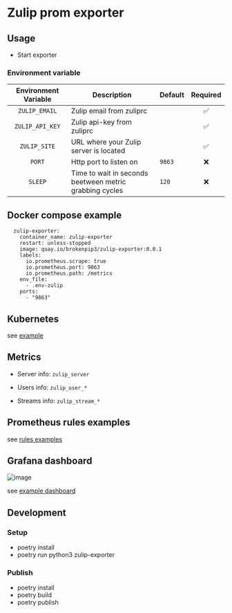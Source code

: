 # Zulip prom exporter

## Usage

- Start exporter


### Environment variable

|     Environment Variable     | Description                                                    | Default   | Required |
|:----------------------------:|----------------------------------------------------------------|-----------|:--------:|
|         `ZULIP_EMAIL`        | Zulip email from zuliprc                                       |           |    ✅    |
|        `ZULIP_API_KEY`       | Zulip api-key from zuliprc                                     |           |    ✅    |
|          `ZULIP_SITE`        | URL where your Zulip server is located                         |           |    ✅    |
|            `PORT`            | Http port to listen on                                         |  `9863`   |    ❌    |
|            `SLEEP`           | Time to wait in seconds beetween metric grabbing cycles        |  `120`    |    ❌    |

## Docker compose example

```
  zulip-exporter:
    container_name: zulip-exporter
    restart: unless-stopped
    image: quay.io/brokenpip3/zulip-exporter:0.0.1
    labels:
      io.prometheus.scrape: true
      io.prometheus.port: 9863
      io.prometheus.path: /metrics
    env_file:
      - .env-zulip
    ports:
      - "9863"
```

## Kubernetes

see [example](./kubernetes)

## Metrics

- Server info: `zulip_server`

- Users info: `zulip_user_*`

- Streams info: `zulip_stream_*`

## Prometheus rules examples

see [rules examples](./kubernetes/zulip-rules.yaml)

## Grafana dashboard

![image](./grafana/example.png)

see [example dashboard](./grafana/dashboard.json)

## Development

### Setup

- poetry install
- poetry run python3 zulip-exporter

### Publish

- poetry install
- poetry build
- poetry publish

